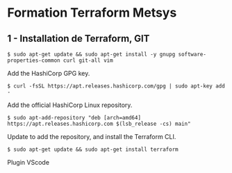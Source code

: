 # Formation Terraform Metsys

## 1 - Installation de Terraform, GIT
`$ sudo apt-get update && sudo apt-get install -y gnupg software-properties-common curl git-all vim`

Add the HashiCorp GPG key.

`$ curl -fsSL https://apt.releases.hashicorp.com/gpg | sudo apt-key add -`

Add the official HashiCorp Linux repository.

`$ sudo apt-add-repository "deb [arch=amd64] https://apt.releases.hashicorp.com $(lsb_release -cs) main"`

Update to add the repository, and install the Terraform CLI.

`$ sudo apt-get update && sudo apt-get install terraform`

Plugin VScode
